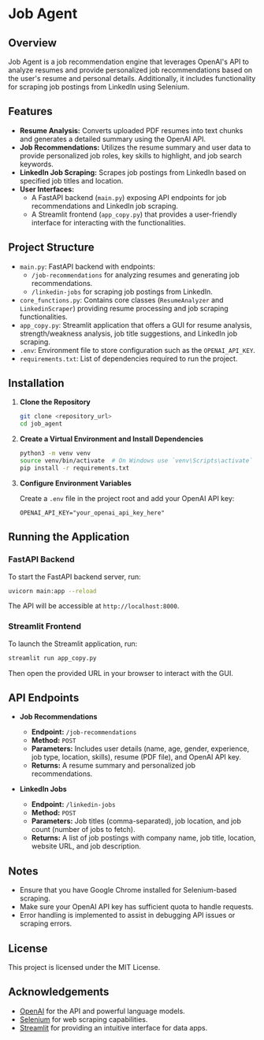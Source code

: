 # Job Agent

## Overview

Job Agent is a job recommendation engine that leverages OpenAI's API to analyze resumes and provide personalized job recommendations based on the user's resume and personal details. Additionally, it includes functionality for scraping job postings from LinkedIn using Selenium.

## Features

- **Resume Analysis:** Converts uploaded PDF resumes into text chunks and generates a detailed summary using the OpenAI API.
- **Job Recommendations:** Utilizes the resume summary and user data to provide personalized job roles, key skills to highlight, and job search keywords.
- **LinkedIn Job Scraping:** Scrapes job postings from LinkedIn based on specified job titles and location.
- **User Interfaces:** 
  - A FastAPI backend (`main.py`) exposing API endpoints for job recommendations and LinkedIn job scraping.
  - A Streamlit frontend (`app_copy.py`) that provides a user-friendly interface for interacting with the functionalities.

## Project Structure

- `main.py`: FastAPI backend with endpoints:
  - `/job-recommendations` for analyzing resumes and generating job recommendations.
  - `/linkedin-jobs` for scraping job postings from LinkedIn.
- `core_functions.py`: Contains core classes (`ResumeAnalyzer` and `LinkedinScraper`) providing resume processing and job scraping functionalities.
- `app_copy.py`: Streamlit application that offers a GUI for resume analysis, strength/weakness analysis, job title suggestions, and LinkedIn job scraping.
- `.env`: Environment file to store configuration such as the `OPENAI_API_KEY`.
- `requirements.txt`: List of dependencies required to run the project.

## Installation

1. **Clone the Repository**

   ```bash
   git clone <repository_url>
   cd job_agent
   ```

2. **Create a Virtual Environment and Install Dependencies**

   ```bash
   python3 -m venv venv
   source venv/bin/activate  # On Windows use `venv\Scripts\activate`
   pip install -r requirements.txt
   ```

3. **Configure Environment Variables**

   Create a `.env` file in the project root and add your OpenAI API key:

   ```env
   OPENAI_API_KEY="your_openai_api_key_here"
   ```

## Running the Application

### FastAPI Backend

To start the FastAPI backend server, run:

```bash
uvicorn main:app --reload
```

The API will be accessible at `http://localhost:8000`.

### Streamlit Frontend

To launch the Streamlit application, run:

```bash
streamlit run app_copy.py
```

Then open the provided URL in your browser to interact with the GUI.

## API Endpoints

- **Job Recommendations**
  - **Endpoint:** `/job-recommendations`
  - **Method:** `POST`
  - **Parameters:** Includes user details (name, age, gender, experience, job type, location, skills), resume (PDF file), and OpenAI API key.
  - **Returns:** A resume summary and personalized job recommendations.

- **LinkedIn Jobs**
  - **Endpoint:** `/linkedin-jobs`
  - **Method:** `POST`
  - **Parameters:** Job titles (comma-separated), job location, and job count (number of jobs to fetch).
  - **Returns:** A list of job postings with company name, job title, location, website URL, and job description.

## Notes

- Ensure that you have Google Chrome installed for Selenium-based scraping.
- Make sure your OpenAI API key has sufficient quota to handle requests.
- Error handling is implemented to assist in debugging API issues or scraping errors.

## License

This project is licensed under the MIT License.

## Acknowledgements

- [OpenAI](https://openai.com/) for the API and powerful language models.
- [Selenium](https://www.selenium.dev/) for web scraping capabilities.
- [Streamlit](https://streamlit.io/) for providing an intuitive interface for data apps.
